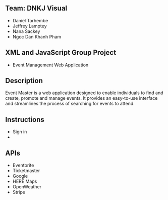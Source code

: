 ## Team: DNKJ Visual
- Daniel Tarhembe
- Jeffrey Lamptey
- Nana Sackey
- Ngoc Dan Khanh Pham


## XML and JavaScript Group Project
- Event Management Web Application

## Description
Event Master is a web application designed to enable individuals to find and create, promote and manage events. It provides an easy-to-use interface and streamlines the process of searching for events to attend.

## Instructions
- Sign in
- 

## APIs
- Eventbrite
- Ticketmaster
- Google
- HERE Maps
- OpenWeather
- Stripe